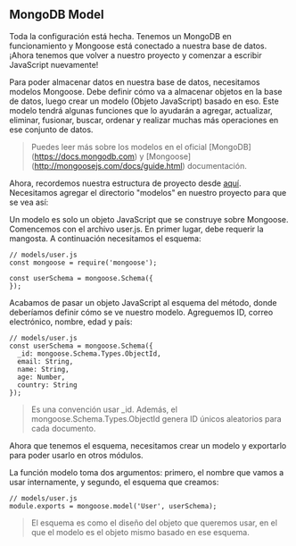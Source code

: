 ## MongoDB Model

Toda la configuración está hecha. Tenemos un MongoDB en funcionamiento y Mongoose está conectado a nuestra base de datos. ¡Ahora tenemos que volver a nuestro proyecto y comenzar a escribir JavaScript nuevamente!

Para poder almacenar datos en nuestra base de datos, necesitamos modelos Mongoose. Debe definir cómo va a almacenar objetos en la base de datos, luego crear un modelo (Objeto JavaScript) basado en eso. Este modelo tendrá algunas funciones que lo ayudarán a agregar, actualizar, eliminar, fusionar, buscar, ordenar y realizar muchas más operaciones en ese conjunto de datos.

>Puedes leer más sobre los modelos en el oficial [MongoDB] (https://docs.mongodb.com) y [Mongoose] (http://mongoosejs.com/docs/guide.html) documentación.


Ahora, recordemos nuestra estructura de proyecto desde [aquí](). Necesitamos agregar el directorio "modelos" en nuestro proyecto para que se vea así:
 

Un modelo es solo un objeto JavaScript que se construye sobre Mongoose. Comencemos con el archivo user.js. En primer lugar, debe requerir la mangosta. A continuación necesitamos el esquema:

```JS
// models/user.js
const mongoose = require('mongoose');

const userSchema = mongoose.Schema({
});
```
Acabamos de pasar un objeto JavaScript al esquema del método, donde deberíamos definir cómo se ve nuestro modelo.
Agreguemos ID, correo electrónico, nombre, edad y país:

```JS
// models/user.js
const userSchema = mongoose.Schema({
  _id: mongoose.Schema.Types.ObjectId,
  email: String,
  name: String,
  age: Number,
  country: String
});
```
>Es una convención usar _id. Además, el mongoose.Schema.Types.ObjectId genera ID únicos aleatorios para cada documento.


Ahora que tenemos el esquema, necesitamos crear un modelo y exportarlo para poder usarlo en otros módulos.

La función modelo toma dos argumentos: primero, el nombre que vamos a usar internamente, y segundo, el esquema que creamos:

```JS
// models/user.js
module.exports = mongoose.model('User', userSchema);
```

>El esquema es como el diseño del objeto que queremos usar, en el que el modelo es el objeto mismo basado en ese esquema.